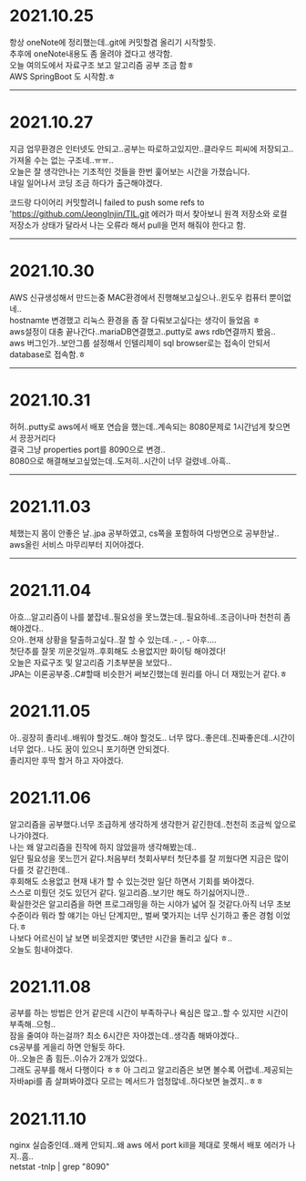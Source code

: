 # 2021.10.25
항상 oneNote에 정리했는데..git에 커밋할겸 올리기 시작할듯.  
추후에 oneNote내용도 좀 올려야 겠다고 생각함.  
오늘 여의도에서 자료구조 보고 알고리즘 공부 조금 함ㅎ  
AWS SpringBoot 도 시작함.ㅎ

- - - 



# 2021.10.27
지금 업무환경은 인터넷도 안되고..공부는 따로하고있지만..클라우드 피씨에 저장되고..가져올 수는 없는 구조네..ㅠㅠ..  
오늘은 잘 생각안나는 기초적인 것들을 한번 훑어보는 시간을 가졌습니다.  
내일 일어나서 코딩 조금 하다가 출근해야겠다.  

코드랑 다이어리 커밋할려니 failed to push some refs to 'https://github.com/JeongInjin/TIL.git 에러가 떠서 찾아보니 원격 저장소와 로컬 저장소가 상태가 달라서 나는 오류라 해서 pull을 먼저 해줘야 한다고 함.
- - - 


# 2021.10.30
AWS 신규생성해서 만드는중 MAC환경에서 진행해보고싶으나..윈도우 컴퓨터 뿐이없네..  
hostnamte 변경했고 리눅스 환경을 좀 잘 다뤄보고싶다는 생각이 들었음 ㅎ  
aws설정이 대충 끝나간다..mariaDB연결했고..putty로 aws rdb연결까지 봤음..  
aws 버그인가..보안그룹 설정해서 인텔리제이 sql browser로는 접속이 안되서 database로 접속함.ㅎ  
- - -


# 2021.10.31
허허..putty로 aws에서 배포 연습을 했는데..계속되는 8080문제로 1시간넘게 찾으면서 끙끙거리다  
결국 그냥 properties port를 8090으로 변경..  
8080으로 해결해보고싶었는데..도저히..시간이 너무 걸렸네..아흑..  

- - -

# 2021.11.03
체했는지 몸이 안좋은 날..jpa 공부하였고, cs쪽을 포함하여 다방면으로 공부한날..  
aws올린 서비스 마무리부터 지어야겠다. 

- - -

# 2021.11.04
아흐...알고리즘이 나를 붙잡네..필요성을 못느꼈는데..필요하네..조금이나마 천천히 좀 해야겠다..  
으아..현재 상황을 탈출하고싶다..잘 할 수 있는데..- ,. - 아후....  
첫단추를 잘못 끼운것일까..후회해도 소용없지만 화이팅 해야겠다!  
오늘은 자료구조 및 알고리즘 기초부분을 보았다..  
JPA는 이론공부중..C#할때 비슷한거 써보긴했는데 원리를 아니 더 재밌는거 같다.ㅎ

# 2021.11.05
아..굉장히 졸리네..배워야 할것도..해야 할것도.. 너무 많다..좋은데..진짜좋은데..시간이 너무 없다.. 
나도 꿈이 있으니 포기하면 안되겠다.  
졸리지만 후딱 할거 하고 자야겠다.

# 2021.11.06
알고리즘을 공부했다.너무 조급하게 생각하게 생각한거 같긴한데..천천히 조금씩 앞으로 나가야겠다.  
나는 왜 알고리즘을 진작에 하지 않았을까 생각해봤는데..  
일단 필요성을 못느낀거 같다.처음부터 첫회사부터 첫단추를 잘 끼웠다면 지금은 많이 다를 것 같긴한데..  
후회해도 소용없고 현재 내가 할 수 있는것만 일단 하면서 기회를 봐야겠다.  
스스로 미뤘던 것도 있던거 같다. 일고리즘..보기만 해도 하기싫어지니깐..  
확실한것은 알고리즘을 하면 프로그래밍을 하는 시야가 넓어 질 것같다.아직 너무 초보수준이라 뭐라 할 얘기는 아닌 단계지만,, 벌써 몇가지는 너무 신기하고 좋은 경험 이었다.ㅎ  
나보다 어르신이 날 보면 비웃겠지만 몇년만 시간을 돌리고 싶다 ㅎ..  
오늘도 힘내야겠다.

# 2021.11.08
공부를 하는 방법은 안거 같은데 시간이 부족하구나 욕심은 많고..할 수 있지만 시간이 부족해..으헝..  
잠을 줄여야 하는걸까? 최소 6시간은 자야겠는데..생각좀 해봐야겠다..  
cs공부를 게을리 하면 안될듯 하다.  
아..오늘은 좀 힘든..이슈가 2개가 있었다..  
그래도 공부를 해서 다행이다 ㅎㅎ 
아 그리고 알고리즘은 보면 볼수록 어렵네..제공되는 자바api를 좀 살펴봐야겠다 모르는 메서드가 엄청많네..하다보면 늘겠지..ㅎㅎ

# 2021.11.10
nginx 실습중인데..왜케 안되지..왜 aws 에서 port kill을 제대로 못해서 배포 에러가 나지..흠..  
 netstat -tnlp | grep "8090"
 

